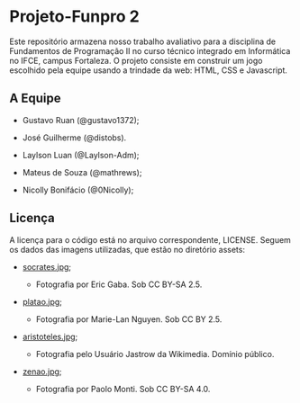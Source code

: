 # Projeto-Funpro 2

Este repositório armazena nosso trabalho avaliativo para a disciplina de
Fundamentos de Programação II no curso técnico integrado em Informática no
IFCE, campus Fortaleza. O projeto consiste em construir um jogo escolhido pela
equipe usando a trindade da web: HTML, CSS e Javascript.

## A Equipe

- Gustavo Ruan (@gustavo1372);

- José Guilherme (@distobs).

- Laylson Luan (@Laylson-Adm);

- Mateus de Souza (@mathrews);

- Nicolly Bonifácio (@0Nicolly);

## Licença

A licença para o código está no arquivo correspondente, LICENSE. Seguem os
dados das imagens utilizadas, que estão no diretório assets:

- [socrates.jpg](https://commons.wikimedia.org/wiki/File:Socrates_Louvre.jpg);
    - Fotografia por Eric Gaba. Sob CC BY-SA 2.5.

- [platao.jpg](https://commons.wikimedia.org/wiki/File:Plato_Silanion_Musei_Capitolini_MC1377.jpg);
    - Fotografia por Marie-Lan Nguyen. Sob CC BY 2.5.

- [aristoteles.jpg](https://commons.wikimedia.org/wiki/File:Aristotle_Altemps_Inv8575.jpg);
    - Fotografia pelo Usuário Jastrow da Wikimedia. Domínio público.

- [zenao.jpg](https://commons.wikimedia.org/wiki/File:Paolo_Monti_-_Servizio_fotografico_(Napoli,_1969)_-_BEIC_6353768.jpg);
    - Fotografia por Paolo Monti. Sob CC BY-SA 4.0.